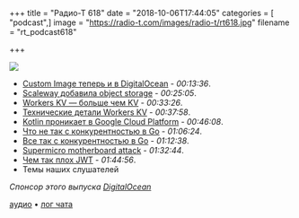+++
title = "Радио-Т 618"
date = "2018-10-06T17:44:05"
categories = [ "podcast",]
image = "https://radio-t.com/images/radio-t/rt618.jpg"
filename = "rt_podcast618"

+++

![](https://radio-t.com/images/radio-t/rt618.jpg)

- [Custom Image теперь и в DigitalOcean](https://blog.digitalocean.com/custom-images/) - *00:13:36*.
- [Scaleway добавила object storage](https://techcrunch.com/2018/10/05/scaleway-adds-object-storage/) - *00:25:05*.
- [Workers KV — больше чем KV](https://blog.cloudflare.com/introducing-workers-kv/) - *00:33:26*.
- [Технические детали Workers KV](https://blog.cloudflare.com/building-with-workers-kv/) - *00:37:58*.
- [Kotlin проникает в Google Cloud Platform](https://www.androidcentral.com/android-developers-love-kotlin) - *00:46:08*.
- [Что не так с конкурентностью в Go](https://vorpus.org/blog/notes-on-structured-concurrency-or-go-statement-considered-harmful/) - *01:06:24*.
- [Все так с конкурентностью в Go](https://eli.thegreenplace.net/2018/go-hits-the-concurrency-nail-right-on-the-head/) - *01:12:38*.
- [Supermicro motherboard attack](https://www.lightbluetouchpaper.org/2018/10/05/making-sense-of-the-supermicro-motherboard-attack/) - *01:32:44*.
- [Чем так плох JWT](https://developer.okta.com/blog/2017/08/17/why-jwts-suck-as-session-tokens) - *01:44:56*.
- Темы наших слушателей

*Спонсор этого выпуска [DigitalOcean](https://www.digitalocean.com)*


[аудио](https://cdn.radio-t.com/rt_podcast618.mp3) • [лог чата](http://chat.radio-t.com/logs/radio-t-618.html)
<audio src="https://cdn.radio-t.com/rt_podcast618.mp3" preload="none"></audio>
